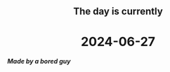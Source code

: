 <h2 align=center>The day is currently</h2>
<h1 align=center><!--TIME BEGIN-->2024-06-27<!--TIME END--></h1>
<h5>Made by a bored guy</h5>
